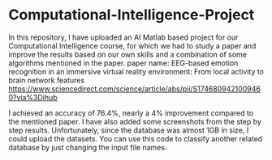 # Computational-Intelligence-Project
In this repository, I have uploaded an AI Matlab based project for our Computational Intelligence course, for which we had to study a paper and improve the results based on our own skills and a combination of some algorithms mentioned in the paper.
	paper name: EEG-based emotion recognition in an immersive virtual reality
	environment: From local activity to brain network features
	https://www.sciencedirect.com/science/article/abs/pii/S1746809421009460?via%3Dihub
 
I achieved an accuracy of 76.4%, nearly a 4% improvement compared to the mentioned paper.
I have also added some screenshots from the step by step results.
Unfortunately, since the database was almost 1GB in size, I could upload the datasets. You can use this code to classify another related database by just changing the input file names.
